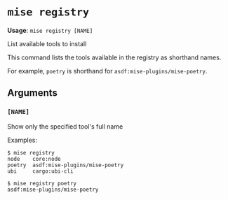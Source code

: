 # `mise registry`

**Usage**: `mise registry [NAME]`

List available tools to install

This command lists the tools available in the registry as shorthand names.

For example, `poetry` is shorthand for `asdf:mise-plugins/mise-poetry`.

## Arguments

### `[NAME]`

Show only the specified tool's full name

Examples:

    $ mise registry
    node    core:node
    poetry  asdf:mise-plugins/mise-poetry
    ubi     cargo:ubi-cli

    $ mise registry poetry
    asdf:mise-plugins/mise-poetry
